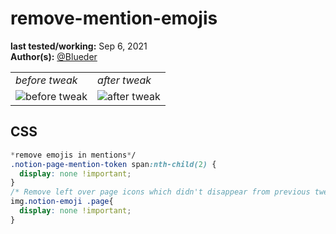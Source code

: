 # remove-mention-emojis
**last tested/working:** Sep 6, 2021 </br>
**Author(s):** [@Blueder](https://github.com/Blueder)

<table border="0">
 <tr>
    <td><i>before tweak</i></td>
    <td><i>after tweak</i></td>
 </tr>
 <tr>
    <td><img alt="before tweak" src="https://i.imgur.com/pdVPAW1.png"></td>
    <td><img alt="after tweak" src="https://i.imgur.com/ZTFoR75.png"></td>
 </tr>
</table>

## CSS
```css
*remove emojis in mentions*/
.notion-page-mention-token span:nth-child(2) {
  display: none !important;
}
/* Remove left over page icons which didn't disappear from previous tweak */
img.notion-emoji .page{
  display: none !important;
}
```
